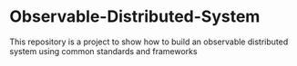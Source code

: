 # Observable-Distributed-System

This repository is a project to show how to build an observable distributed system using common standards and frameworks

